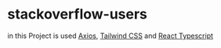 # stackoverflow-users

in this Project is used [Axios](https://github.com/axios/axios), [Tailwind CSS](https://github.com/tailwindlabs/tailwindcss) and [React Typescript](https://github.com/facebook/react)

